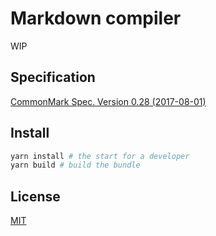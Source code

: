 # Markdown compiler

WIP

## Specification

[CommonMark Spec. Version 0.28 (2017-08-01)](http://spec.commonmark.org/0.28)

## Install

```sh
yarn install # the start for a developer
yarn build # build the bundle
```

## License

[MIT](./license)
